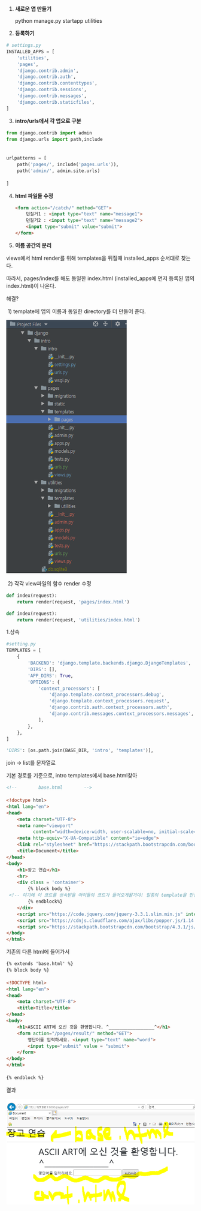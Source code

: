 1. **새로운 앱 만들기**

   python manage.py startapp utilities

   

2. **등록하기**

```python
# settings.py
INSTALLED_APPS = [
    'utilities',
    'pages',
    'django.contrib.admin',
    'django.contrib.auth',
    'django.contrib.contenttypes',
    'django.contrib.sessions',
    'django.contrib.messages',
    'django.contrib.staticfiles',
]
```



3. **intro/urls에서 각 앱으로 구분**

```python
from django.contrib import admin
from django.urls import path,include


urlpatterns = [
    path('pages/', include('pages.urls')),
    path('admin/', admin.site.urls)

]
```

4. **html 파일들 수정**

   ```html
   <form action="/catch/" method="GET">
       던질거1 : <input type="text" name="message1">
       던질거2 : <input type="text" name="message2">
       <input type="submit" value="submit">
   </form>
   ```



5. **이름 공간의 분리**

views에서 html render를 위해 templates을 뒤질때 installed_apps 순서대로 찾는다.

따라서, pages/index를 해도 동일한 index.html (installed_apps에 먼저 등록된 앱의 index.html)이 나온다.

해결? 

​	1) template에 앱의 이름과 동일한 directory를 더 만들어 준다.

![이름공간분리](.\imgs\4_namespace\directory.PNG)



​	2) 각각 view파일의 함수 render 수정

```python
def index(request):
    return render(request, 'pages/index.html')
```

```python
def index(request):
    return render(request, 'utilities/index.html')
```





1.상속

```python
#setting.py
TEMPLATES = [
    {
        'BACKEND': 'django.template.backends.django.DjangoTemplates',
        'DIRS': [],
        'APP_DIRS': True,
        'OPTIONS': {
            'context_processors': [
                'django.template.context_processors.debug',
                'django.template.context_processors.request',
                'django.contrib.auth.context_processors.auth',
                'django.contrib.messages.context_processors.messages',
            ],
        },
    },
]

```

```python
'DIRS': [os.path.join(BASE_DIR, 'intro', 'templates')],
```



join -> list를 문자열로

기본 경로를 기준으로, intro templates에서 base.html찾아

```html
<!--        base.html        -->

<!doctype html>
<html lang="en">
<head>
    <meta charset="UTF-8">
    <meta name="viewport"
          content="width=device-width, user-scalable=no, initial-scale=1.0, maximum-scale=1.0, minimum-scale=1.0">
    <meta http-equiv="X-UA-Compatible" content="ie=edge">
    <link rel="stylesheet" href="https://stackpath.bootstrapcdn.com/bootstrap/4.3.1/css/bootstrap.min.css" integrity="sha384-ggOyR0iXCbMQv3Xipma34MD+dH/1fQ784/j6cY/iJTQUOhcWr7x9JvoRxT2MZw1T" crossorigin="anonymous">
    <title>Document</title>
</head>
<body>
    <h1>장고 연습</h1>
    <hr>
    <div class = 'container'>
        {% block body %}
 <!-- 여기에 이 코드를 상속받을 아이들의 코드가 들어오게될거야! 일종의 template을 만든거징 -->
        {% endblock%}
    </div>
    <script src="https://code.jquery.com/jquery-3.3.1.slim.min.js" integrity="sha384-q8i/X+965DzO0rT7abK41JStQIAqVgRVzpbzo5smXKp4YfRvH+8abtTE1Pi6jizo" crossorigin="anonymous"></script>
    <script src="https://cdnjs.cloudflare.com/ajax/libs/popper.js/1.14.7/umd/popper.min.js" integrity="sha384-UO2eT0CpHqdSJQ6hJty5KVphtPhzWj9WO1clHTMGa3JDZwrnQq4sF86dIHNDz0W1" crossorigin="anonymous"></script>
    <script src="https://stackpath.bootstrapcdn.com/bootstrap/4.3.1/js/bootstrap.min.js" integrity="sha384-JjSmVgyd0p3pXB1rRibZUAYoIIy6OrQ6VrjIEaFf/nJGzIxFDsf4x0xIM+B07jRM" crossorigin="anonymous"></script>
</body>
</html>
```

기존의 다른 html에 들어가서 

```html
{% extends 'base.html' %}
{% block body %}

<!DOCTYPE html>
<html lang="en">
<head>
    <meta charset="UTF-8">
    <title>Title</title>
</head>
<body>
    <h1>ASCII ART에 오신 것을 환영합니다. ^_________________^</h1>
    <form action="/pages/result/" method="GET">
        영단어를 입력하세요. <input type="text" name="word">
        <input type="submit" value = "submit">
    </form>
</body>
</html>

{% endblock %}
```

결과

![상속](.\imgs\4_namespace\base.PNG)





